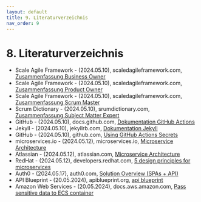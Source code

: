 ```yaml
---
layout: default
title: 9. Literaturverzeichnis 
nav_order: 9
---
```


# 8. Literaturverzeichnis

- Scale Agile Framework - (2024.05.10), scaledagileframework.com, [Zusammenfassung Business Owner](https://scaledagileframework.com/business-owners/)
- Scale Agile Framework - (2024.05.10), scaledagileframework.com, [Zusammenfassung Product Owner](https://scaledagileframework.com/product-owner/)
- Scale Agile Framework - (2024.05.10), scaledagileframework.com, [Zusammenfassung Scrum Master](https://scaledagileframework.com/scrum-master-team-coach/)
- Scrum Dictionary - (2024.05.10), srumdictionary.com, [Zusammenfassung Subject Matter Expert](https://scrumdictionary.com/term/subject-matter-expert-sme/)
- GitHub - (2024.05.10), docs.github.com, [Dokumentation GitHub Actions](https://docs.github.com/en/actions)
- Jekyll - (2024.05.10), jekyllrb.com, [Dokumentation Jekyll](https://jekyllrb.com/docs/)
- GitHub - (2024.05.10), github.com, [Using GitHub Actions Secrets](https://docs.github.com/en/actions/security-guides/using-secrets-in-github-actions)
- microservices.io - (2024.05.12), microservices.io, [Microservice Architecture](https://microservices.io/)
- Atlassian - (2024.05.12), atlassian.com, [Microservice Architecture](https://www.atlassian.com/microservices/microservices-architecture)
- RedHat - (2024.05.12), developers.redhat.com, [5 design principles for microservices](https://developers.redhat.com/articles/2022/01/11/5-design-principles-microservices#)
- Auth0 - (2024.05.17), auth0.com, [Solution Overview (SPAs + API)](https://auth0.com/docs/get-started/architecture-scenarios/spa-api/part-1)
- API Blueprint - (20.05.2024), apiblueprint.org, [api blueprint](https://apiblueprint.org/)
- Amazon Web Services - (20.05.2024), docs.aws.amazon.com, [Pass sensitive data to ECS container](https://docs.aws.amazon.com/AmazonECS/latest/developerguide/specifying-sensitive-data.html)
